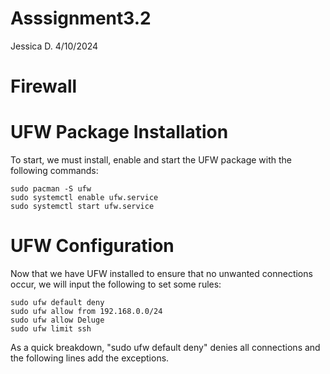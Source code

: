 # Asssignment3.2
Jessica D.
4/10/2024

# Firewall
# UFW Package Installation 
To start, we must install, enable and start the UFW package with the following commands:
```
sudo pacman -S ufw
sudo systemctl enable ufw.service
sudo systemctl start ufw.service
```

# UFW Configuration
Now that we have UFW installed to ensure that no unwanted connections occur, we will input the following to set some rules:
```
sudo ufw default deny
sudo ufw allow from 192.168.0.0/24
sudo ufw allow Deluge
sudo ufw limit ssh
```
As a quick breakdown, "sudo ufw default deny" denies all connections and the following lines add the exceptions.

